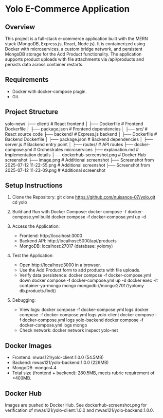 # Yolo E-Commerce Application

## Overview
This project is a full-stack e-commerce application built with the MERN stack (MongoDB, Express.js, React, Node.js). It is containerized using Docker with microservices, a custom bridge network, and persistent MongoDB storage for the Add Product functionality. The application supports product uploads with file attachments via /api/products and persists data across container restarts.

## Requirements
- Docker[](https://docs.docker.com/engine/install/) with docker-compose plugin.
- Git[](https://git-scm.com/downloads).

## Project Structure
yolo-new/
├── client/                         # React frontend
│   ├── Dockerfile                  # Frontend Dockerfile
│   ├── package.json                # Frontend dependencies
│   ├── src/                       # React source code
├── backend/                        # Express.js backend
│   ├── Dockerfile                  # Backend Dockerfile
│   ├── package.json                # Backend dependencies
│   ├── server.js                   # Backend entry point
│   ├── routes/                    # API routes
├── docker-compose.yml              # Orchestrates microservices
├── explanation.md                  # Implementation details
├── dockerhub-screenshot.png        # Docker Hub screenshot
├── image.png                       # Additional screenshot
├── Screenshot from 2025-07-12 11-22-55.png # Additional screenshot
├── Screenshot from 2025-07-12 11-23-09.png # Additional screenshot

## Setup Instructions
1. Clone the Repository:
   git clone https://github.com/nuisance-07/yolo.git
   cd yolo

2. Build and Run with Docker Compose:
   docker compose -f docker-compose.yml build
   docker compose -f docker-compose.yml up -d

3. Access the Application:
   - Frontend: http://localhost:3000
   - Backend API: http://localhost:5000/api/products
   - MongoDB: localhost:27017 (database: yolomy)

4. Test the Application:
   - Open http://localhost:3000 in a browser.
   - Use the Add Product form to add products with file uploads.
   - Verify data persistence:
     docker compose -f docker-compose.yml down
     docker compose -f docker-compose.yml up -d
     docker exec -it container-ya-mongo mongo mongodb://mongo:27017/yolomy
     db.products.find()

5. Debugging:
   - View logs:
     docker compose -f docker-compose.yml logs
     docker compose -f docker-compose.yml logs yolo-client
     docker compose -f docker-compose.yml logs yolo-backend
     docker compose -f docker-compose.yml logs mongo
   - Check network:
     docker network inspect yolo-net

## Docker Images
- Frontend: mwas121/yolo-client:1.0.0 (54.5MB)
- Backend: mwas121/yolo-backend:1.0.0 (226MB)
- MongoDB: mongo:4.4
- Total size (frontend + backend): 280.5MB, meets rubric requirement of <400MB.

## Docker Hub
Images are pushed to Docker Hub[](https://hub.docker.com/u/mwas121). See dockerhub-screenshot.png for verification of mwas121/yolo-client:1.0.0 and mwas121/yolo-backend:1.0.0.

